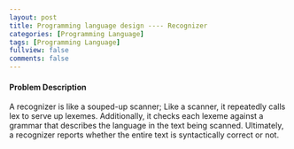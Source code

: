 ```yaml
---
layout: post
title: Programming language design ---- Recognizer
categories: [Programming Language]
tags: [Programming Language]
fullview: false
comments: false
---
```


#### Problem Description
A recognizer is like a souped-up scanner; Like a scanner, it repeatedly calls lex to serve up lexemes. Additionally, it checks each lexeme against a grammar that describes the language in the text being scanned. Ultimately, a recognizer reports whether the entire text is syntactically correct or not.
